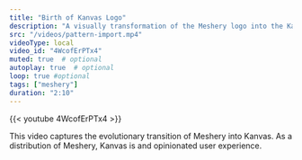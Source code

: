 ```yaml
---
title: "Birth of Kanvas Logo"
description: "A visually transformation of the Meshery logo into the Kanvas logo."
src: "/videos/pattern-import.mp4"
videoType: local
video_id: "4WcofErPTx4"
muted: true  # optional
autoplay: true  # optional
loop: true #optional
tags: ["meshery"]
duration: "2:10"
---
```


{{< youtube 4WcofErPTx4 >}}

This video captures the evolutionary transition of Meshery into Kanvas. As a distribution of Meshery, Kanvas is and opinionated user experience. 